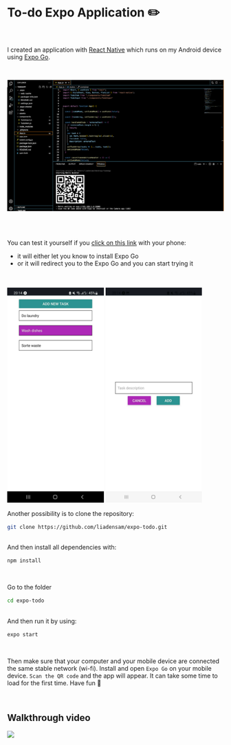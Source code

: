 # To-do Expo Application ✏️

<br>

I created an application with [React Native](https://reactnative.dev/docs/environment-setup) which runs on my Android device using [Expo Go](https://expo.dev/client).

<br>

![VS Code terminal](/assets/vs-code-terminal.png)

<br>
<br>

You can test it yourself if you [click on this link](https://expo.dev/@liadensam/TodoApp) with your phone:


- it will either let you know to install Expo Go
- or it will redirect you to the Expo Go and you can start trying it

<br>
<br>

<img src="/assets/front-app.jpg" height="500">


<img src="/assets/using-app.jpg" height="500">

<br>

Another possibility is to clone the repository:


```sh
git clone https://github.com/liadensam/expo-todo.git
```

<br>
And then install all dependencies  with:

```sh
npm install
```

<br>

Go to the folder


```sh
cd expo-todo
```


<br>
And then run it by using:


```sh
expo start
```
<br>

Then make sure that your computer and your mobile device are connected the same stable network (wi-fi). Install and open `Expo Go` on your mobile device. `Scan the QR code` and the app will appear. It can take some time to load for the first time. Have fun 🥳

<br>

## Walkthrough video
<img src="/assets/screen-video.gif" height="500">

